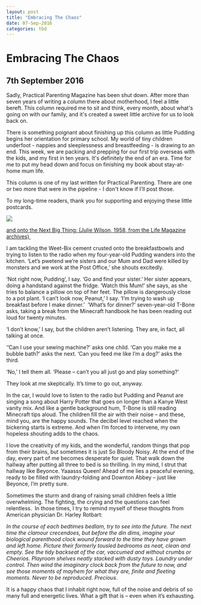 ```yaml
---
layout: post
title: "Embracing The Chaos"
date: 07-Sep-2016
categories: tbd
---
```


# Embracing The Chaos

## 7th September 2016

Sadly,   Practical Parenting Magazine has been shut down. After more than seven years of writing a column there about motherhood,   I feel a little bereft. This column required me to sit and think,   every month, about what's going on with our family, and it's created a sweet little archive for us to look back on.

There is something poignant about finishing up this column as little Pudding begins her orientation for primary school. My world of tiny children underfoot - nappies and sleeplessness and breastfeeding - is drawing to an end. This week, we are packing and prepping for our first trip overseas with the kids, and my first in ten years. It's definitely the end of an era. Time for me to put my head down and focus on finishing my book about stay-at-home mum life.

This column is one of my last written for Practical Parenting. There are one or two more that were in the pipeline - I don't know if I'll post those.

To my long-time readers, thank you for supporting and enjoying these little postcards.

<img class="photo-horiz" src="http://www.gstatic.com/hostedimg/e74e2ef24c179bcf_landing" />

<a href="http://images.google.com/hosted/life/e74e2ef24c179bcf.html">and onto the Next Big Thing: (Julie Wilson, 1958, from the Life Magazine archives) </a>

 

I am tackling the Weet-Bix cement crusted onto the breakfastbowls and trying to listen to the radio when my four-year-old Pudding wanders into the kitchen. ‘Let’s pwetend we’re sisters and our Mum and Dad were killed by monsters and we work at the Post Office,’ she shouts excitedly.

‘Not right now, Pudding’, I say. ‘Go and find your sister.’ Her sister appears, doing a handstand against the fridge. ‘Watch this Mum!’ she says, as she tries to balance a pillow on top of her feet. The pillow is dangerously close to a pot plant. ‘I can’t look now, Peanut,’ I say. ‘I’m trying to wash up breakfast before I make dinner.’  ‘What’s for dinner?’ seven-year-old T-Bone asks, taking a break from the Minecraft handbook he has been reading out loud for twenty minutes.

‘I don’t know,’ I say, but the children aren’t listening. They are, in fact, all talking at once.

‘’Can I use your sewing machine?’ asks one child. ‘Can you make me a bubble bath?’ asks the next. ‘Can you feed me like I’m a dog?’ asks the third.

‘No,’ I tell them all. ‘Please – can’t you all just go and play something?’

They look at me skeptically. It’s time to go out, anyway.

In the car, I would love to listen to the radio but Pudding and Peanut are singing a song about Harry Potter that goes on longer than a Kanye West vanity mix. And like a gentle background hum, T-Bone is still reading Minecraft tips aloud. The children fill the air with their noise – and these, mind you, are the happy sounds. The decibel level reached when the bickering starts is extreme. And when I’m forced to intervene, my own hopeless shouting adds to the chaos.

I love the creativity of my kids, and the wonderful, random things that pop from their brains, but sometimes it is just So Bloody Noisy. At the end of the day, every part of me becomes desperate for quiet. That walk down the hallway after putting all three to bed is so thrilling. In my mind, I strut that hallway like Beyonce. Yaaasss Queen! Ahead of me lies a peaceful evening, ready to be filled with laundry-folding and Downton Abbey – just like Beyonce, I’m pretty sure.

Sometimes the sturm and drang of raising small children feels a little overwhelming. The fighting, the crying and the questions can feel relentless.  In those times, I try to remind myself of these thoughts from American physician Dr. Harley Rotbart:

*In the course of each bedtimes bedlam, try to see into the future. The next time the clamour crecendoes, but before the din dims, imagine your biological parenthood clock wound forward to the time they have grown and left home. Picture their formerly tousled bedrooms as neat, clean and empty. See the tidy backseat of the car, vaccumed and without crumbs or Cheerios. Playroom shelves neatly stacked with dusty toys. Laundry under control. Then wind the imaginary clock back from the future to now, and see those moments of mayhem for what they are, finite and fleeting moments. Never to be reproduced. Precious*.

It is a happy chaos that I inhabit right now, full of the noise and debris of so many full and energetic lives. What a gift that is – even when it’s exhausting.
